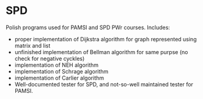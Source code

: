 # SPD

Polish programs used for PAMSI and SPD PWr courses. Includes:
- proper implementation of Dijkstra algorithm for graph represented using matrix and list
- unfinished implementation of Bellman algorithm for same purpse (no check for negative cyckles)
- implementation of NEH algorithm
- implementation of Schrage algorithm
- implementation of Carlier algorithm
- Well-documented tester for SPD, and not-so-well maintained tester for PAMSI.
